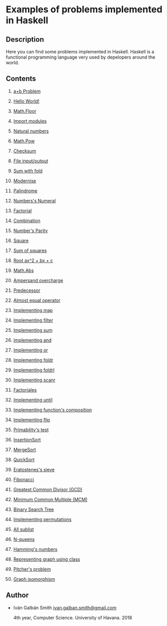Examples of problems implemented in Haskell
=============================================

Description
-----------

Here you can find some problems implemented in Haskell. Haskell is a functional programming language very used by depelopers around the world.

Contents
--------

1. [a+b Problem](/a+b.hs)

2. [Hello World!](/helloworld.hs)

3. [Math.Floor](/myfloor.hs)

4. [Import modules](/import_modules.hs)

5. [Natural numbers](/natural.hs)

6. [Math.Pow](/pow.hs)

7. [Checksum](/checksum.hs)

8. [File input/output](/file.hs)

9. [Sum with fold](/fold.hs)

10. [Modernise](/modernise.hs)

11. [Palindrome](/palindrome.hs)

12. [Numbers's Numeral](/Numeral.hs)

13. [Factorial](/Factorial.hs)

14. [Combination](/combination.hs)

15. [Number's Parity](/parity.hs)

16. [Square](/cuadrado.hs)

17. [Sum of squares](/sum_of_square.hs)

18. [Root ax^2 + bx + c](/roots.hs)

19. [Math.Abs](/abs.hs)

20. [Ampersand overcharge](/ampersand_overcharge.hs)

21. [Predecessor](/predecessor.hs)

22. [Almost equal operator](/operator_overcharge.hs)

23. [Implementing map](/implementing_map.hs)

24. [Implementing filter](/implementing_filter.hs)

25. [Implementing sum](/implementing_sum.hs)

26. [Implementing and](/implementing_and.hs)

27. [Implementing or](/implementing_or.hs)

28. [Implementing foldr](/implementing_foldr.hs)

29. [Implementing foldrl](/implementing_foldl.hs)

30. [Implementing scanr](/implementing_scanr.hs)

31. [Factoriales](/factoriales.hs)

32. [Implementing until](/implementing_until.hs)

33. [Implementing function's composition](/composition.hs)

34. [Implementing flip](/implementing_flip.hs)

35. [Primability's test](/isprime.hs)

36. [InsertionSort](/insertion_sort.hs)

37. [MergeSort](/merge_sort.hs)

38. [QuickSort](/quick_sort.hs)

39. [Eratostenes's sieve](/sieve.hs)

40. [Fibonacci](/fibonacci.hs)

41. [Greatest Common Divisor (GCD)](/gcd.hs)

42. [Minimum Common Multiple (MCM)](/mcm.hs)

43. [Binary Search Tree](/binary_search_tree.hs)

44. [Implementing permutations](/implementing_permutations.hs)

45. [All sublist](/sublist.hs)

46. [N-queens](/nqueens.hs)

47. [Hamming's numbers](/hamming.hs)

48. [Representing graph using class](/Graph.hs)

49. [Pitcher's problem](/Pitcher.hs)

50. [Graph isomorphism](/graph_isomorphism.hs)

Author
------

* Iván Galbán Smith <ivan.galban.smith@gmail.com>

    4th year, Computer Science. University of Havana. 2018